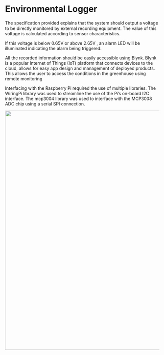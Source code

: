 # Environmental Logger

The speciﬁcation provided explains that the system should output a voltage to be directly monitored by external recording equipment. The value of this voltage is calculated according to sensor characteristics.

If this voltage is below 0.65V or above 2.65V , an alarm LED will be illuminated indicating the alarm being triggered.

All the recorded information should be easily accessible using Blynk. Blynk is a popular Internet of Things (IoT) platform that connects devices to the cloud, allows for easy app design and management of deployed products. This allows the user to access the conditions in the greenhouse using remote monitoring.

Interfacing with the Raspberry Pi required the use of multiple libraries. The WiringPi library was used to streamline the use of the Pi’s on-board I2C interface. The mcp3004 library was used to interface with the MCP3008 ADC chip using a serial SPI connection.

<p align="center">
<img alt="" height="780" src="https://i.imgur.com/narxFsp.png" width="1080">
</p>
